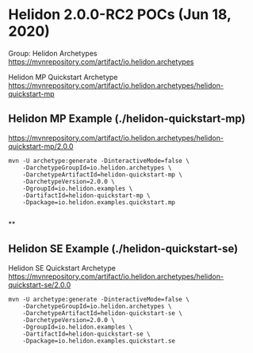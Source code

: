 # Helidon  2.0.0-RC2 POCs  (Jun 18, 2020) 

Group: Helidon Archetypes
https://mvnrepository.com/artifact/io.helidon.archetypes

Helidon MP Quickstart Archetype
https://mvnrepository.com/artifact/io.helidon.archetypes/helidon-quickstart-mp

## Helidon MP Example (./helidon-quickstart-mp)

https://mvnrepository.com/artifact/io.helidon.archetypes/helidon-quickstart-mp/2.0.0

```
mvn -U archetype:generate -DinteractiveMode=false \
    -DarchetypeGroupId=io.helidon.archetypes \
    -DarchetypeArtifactId=helidon-quickstart-mp \
    -DarchetypeVersion=2.0.0 \
    -DgroupId=io.helidon.examples \
    -DartifactId=helidon-quickstart-mp \
    -Dpackage=io.helidon.examples.quickstart.mp
	
```
**
## Helidon SE Example (./helidon-quickstart-se)

Helidon SE Quickstart Archetype
https://mvnrepository.com/artifact/io.helidon.archetypes/helidon-quickstart-se/2.0.0
```
mvn -U archetype:generate -DinteractiveMode=false \
    -DarchetypeGroupId=io.helidon.archetypes \
    -DarchetypeArtifactId=helidon-quickstart-se \
    -DarchetypeVersion=2.0.0 \
    -DgroupId=io.helidon.examples \
    -DartifactId=helidon-quickstart-se \
    -Dpackage=io.helidon.examples.quickstart.se
```

